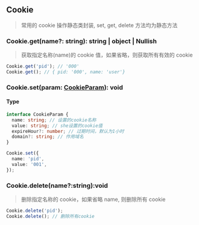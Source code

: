 ## Cookie

> 常用的 cookie 操作静态类封装, set, get, delete 方法均为静态方法

### Cookie.get(name?: string): string | object | Nullish

> 获取指定名称(name)的 cookie 值，如果省略，则获取所有有效的 cookie

```typescript
Cookie.get('pid'); // '000'
Cookie.get(); // { pid: '000', name: 'user'}
```

### Cookie.set(param: [CookieParam](../src/types.ts)): void

#### Type

```typescript
interface CookieParam {
  name: string; // 设置的cookie名称
  value: string; // she设置的cookie值
  expireHour?: number; // 过期时间，默认为1小时
  domain?: string; // 作用域名
}
```

```typescript
Cookie.set({
  name: 'pid',
  value: '001',
});
```

### Cookie.delete(name?:string):void

> 删除指定名称的 cookie，如果省略 name, 则删除所有 cookie

```typescript
Cookie.delete('pid');
Cookie.delete(); // 删除所有cookie
```
